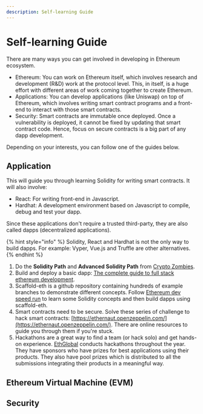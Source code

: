 ```yaml
---
description: Self-learning Guide
---
```


# Self-learning Guide

There are many ways you can get involved in developing in Ethereum ecosystem.

* Ethereum: You can work on Ethereum itself, which involves research and development \(R&D\) work at the protocol level. This, in itself, is a huge effort with different areas of work coming together to create Ethereum.
* Applications: You can develop applications \(like Uniswap\) on top of Ethereum, which involves writing smart contract programs and a front-end to interact with those smart contracts.
* Security: Smart contracts are immutable once deployed. Once a vulnerability is deployed, it cannot be fixed by updating that smart contract code. Hence, focus on secure contracts is a big part of any dapp development.

Depending on your interests, you can follow one of the guides below.

## Application

This will guide you through learning Solidity for writing smart contracts. It will also involve:

* React: For writing front-end in Javascript.
* Hardhat: A development environment based on Javascript to compile, debug and test your dapp.

Since these applications don't require a trusted third-party, they are also called dapps \(decentralized applications\).

{% hint style="info" %}
Solidity, React and Hardhat is not the only way to build dapps. For example: Vyper, Vue.js and Truffle are other alternatives.
{% endhint %}

1. Do the **Solidity Path** and **Advanced Solidity Path** from [Crypto Zombies](https://cryptozombies.io/en/course/).
2. Build and deploy a basic dapp: [The complete guide to full stack ethereum development](https://dev.to/dabit3/the-complete-guide-to-full-stack-ethereum-development-3j13).
3. Scaffold-eth is a github repository containing hundreds of example branches to demonstrate different concepts. Follow [Ethereum dev speed run](https://medium.com/@austin_48503/%EF%B8%8Fethereum-dev-speed-run-bd72bcba6a4c) to learn some Solidity concepts and then build dapps using scaffold-eth.
4. Smart contracts need to be secure. Solve these series of challenge to hack smart contracts: [https://ethernaut.openzeppelin.com/](https://ethernaut.openzeppelin.com/). There are online resources to guide you through them if you're stuck.
5. Hackathons are a great way to find a team \(or hack solo\) and get hands-on experience. [EthGlobal](https://ethglobal.com/) conducts hackathons throughout the year. They have sponsors who have prizes for best applications using their products. They also have pool prizes which is distributed to all the submissions integrating their products in a meaningful way.

## Ethereum Virtual Machine \(EVM\)

## Security

